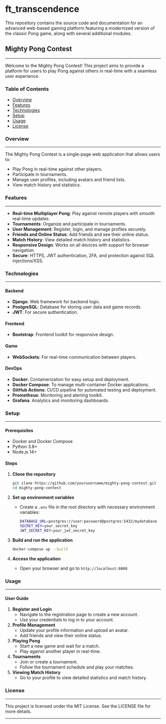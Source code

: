 # ft\_transcendence

This repository contains the source code and documentation for an advanced web-based gaming platform featuring a modernized version of the classic Pong game, along with several additional modules.

## Mighty Pong Contest

***

Welcome to the Mighty Pong Contest! This project aims to provide a platform for users to play Pong against others in real-time with a seamless user experience.

### Table of Contents

* [Overview](./#overview)
* [Features](./#features)
* [Technologies](./#technologies)
* [Setup](./#setup)
* [Usage](./#usage)
* [License](./#license)

### Overview

***

The Mighty Pong Contest is a single-page web application that allows users to:

* Play Pong in real-time against other players.
* Participate in tournaments.
* Manage user profiles, including avatars and friend lists.
* View match history and statistics.

### Features

***

* **Real-time Multiplayer Pong**: Play against remote players with smooth real-time updates.
* **Tournaments**: Organize and participate in tournaments.
* **User Management**: Register, login, and manage profiles securely.
* **Friends and Online Status**: Add friends and see their online status.
* **Match History**: View detailed match history and statistics.
* **Responsive Design**: Works on all devices with support for browser navigation.
* **Secure**: HTTPS, JWT authentication, 2FA, and protection against SQL injections/XSS.

### Technologies

***

#### Backend

* **Django**: Web framework for backend logic.
* **PostgreSQL**: Database for storing user data and game records.
* **JWT**: For secure authentication.

#### Frontend

* **Bootstrap**: Frontend toolkit for responsive design.

#### Game

* **WebSockets**: For real-time communication between players.

#### DevOps

* **Docker**: Containerization for easy setup and deployment.
* **Docker Compose**: To manage multi-container Docker applications.
* **GitHub Actions**: CI/CD pipeline for automated testing and deployment.
* **Prometheus**: Monitoring and alerting toolkit.
* **Grafana**: Analytics and monitoring dashboards.

### Setup

***

#### Prerequisites

* Docker and Docker Compose
* Python 3.8+
* Node.js 14+

#### Steps

1.  **Clone the repository**

    ```sh
    git clone https://github.com/yourusername/mighty-pong-contest.git
    cd mighty-pong-contest
    ```
2. **Set up environment variables**
   *   Create a `.env` file in the root directory with necessary environment variables:

       ```sh
       DATABASE_URL=postgres://user:password@postgres:5432/mydatabase
       SECRET_KEY=your_secret_key
       JWT_SECRET_KEY=your_jwt_secret_key
       ```
3.  **Build and run the application**

    ```sh
    docker-compose up --build
    ```
4. **Access the application**
   * Open your browser and go to `http://localhost:8000`

### Usage

***

#### User Guide

1. **Register and Login**
   * Navigate to the registration page to create a new account.
   * Use your credentials to log in to your account.
2. **Profile Management**
   * Update your profile information and upload an avatar.
   * Add friends and view their online status.
3. **Playing Pong**
   * Start a new game and wait for a match.
   * Play against another player in real-time.
4. **Tournaments**
   * Join or create a tournament.
   * Follow the tournament schedule and play your matches.
5. **Viewing Match History**
   * Go to your profile to view detailed statistics and match history.

### License

***

This project is licensed under the MIT License. See the LICENSE file for more details.

***
